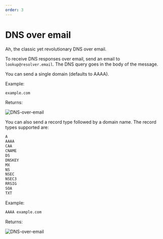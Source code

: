 ```yaml
---
order: 3
---
```


# DNS over email

Ah, the classic yet revolutionary DNS over email.

To receive DNS responses over email, send an email to `lookup@resolver.email`. The DNS query goes in the body of the message.

You can send a single domain (defaults to AAAA).

Example:

```txt
example.com
```

Returns:

![DNS-over-email](../static/dns-over-email.png)

You can also send a record type followed by a domain name. The record types supported are:

```txt
A
AAAA
CAA
CNAME
DS
DNSKEY
MX
NS
NSEC
NSEC3
RRSIG
SOA
TXT
```

Example:

```txt
AAAA example.com
```

Returns:

![DNS-over-email](../static/dns-over-email.png)